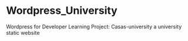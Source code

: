 # Wordpress_University
Wordpress for Developer Learning Project: Casas-university a university static website

